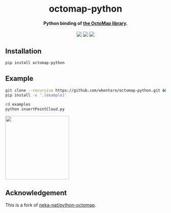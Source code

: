 <h1 align="center">octomap-python</h1>
<h4 align="center">Python binding of <a href="https://github.com/OctoMap/octomap">the OctoMap library</a>.</h4>

<div align="center">
  <a href="https://pypi.python.org/pypi/octomap-python"><img src="https://img.shields.io/pypi/v/octomap-python.svg"></a>
  <a href="https://pypi.org/project/octomap-python"><img src="https://img.shields.io/pypi/pyversions/octomap-python.svg"></a>
  <a href="https://github.com/wkentaro/octomap-python/actions"><img src="https://github.com/wkentaro/octomap-python/workflows/ci/badge.svg"></a>
</div>


## Installation

```bash
pip install octomap-python
```


## Example

```bash
git clone --recursive https://github.com/wkentaro/octomap-python.git && cd octomap-python
pip install -e '.[example]'

cd examples
python insertPointCloud.py
```

<img src="examples/.readme/insertPointCloud.jpg" height="200px" />


## Acknowledgement

This is a fork of [neka-nat/python-octomap](https://github.com/neka-nat/python-octomap).
